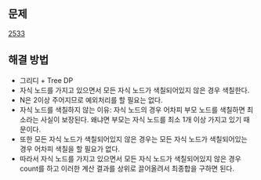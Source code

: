## 문제

[2533](https://www.acmicpc.net/problem/2533)

## 해결 방법

- 그리디 + Tree DP
- 자식 노드를 가지고 있으면서 모든 자식 노드가 색칠되어있지 않은 경우 색칠한다.
- N은 2이상 주어지므로 예외처리를 할 필요는 없다.
- 자식 노드를 색칠하지 않는 이유: 자식 노드의 경우 어차피 부모 노드를 색칠하면 최소라는 사실이 보장된다. 왜냐면 부모는 자식 노드를 최소 1개 이상 가지고 있기 때문이다.
- 또한 모든 자식 노드가 색칠되어있지 않은 경우는 모든 자식 노드가 색칠되어있는 경우 어차피 색칠을 할 필요가 없다.
- 따라서 자식 노드를 가지고 있으면서 모든 자식 노드가 색칠되어있지 않은 경우 count를 하고 이러한 계산 결과를 상위로 끌어올려서 최종합을 구하면 된다.
